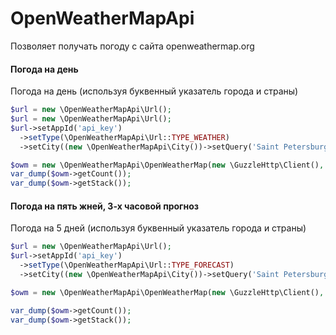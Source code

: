  # OpenWeatherMapApi

 Позволяет получать погоду с сайта openweathermap.org
 
 ####  Погода на день
 
 Погода на день (используя буквенный указатель города и страны)
 
  ```php
$url = new \OpenWeatherMapApi\Url();
$url = new \OpenWeatherMapApi\Url();
$url->setAppId('api_key')
    ->setType(\OpenWeatherMapApi\Url::TYPE_WEATHER)
    ->setCity((new \OpenWeatherMapApi\City())->setQuery('Saint Petersburg, RU'));

$owm = new \OpenWeatherMapApi\OpenWeatherMap(new \GuzzleHttp\Client(), $url);
var_dump($owm->getCount());
var_dump($owm->getStack());

``` 

  #### Погода на пять жней, 3-х часовой прогноз
  
  Погода на 5 дней (используя буквенный указатель города и страны)
  
  ```php
$url = new \OpenWeatherMapApi\Url();
$url->setAppId('api_key')
    ->setType(\OpenWeatherMapApi\Url::TYPE_FORECAST)
    ->setCity((new \OpenWeatherMapApi\City())->setQuery('Saint Petersburg, RU'));

$owm = new \OpenWeatherMapApi\OpenWeatherMap(new \GuzzleHttp\Client(), $url);

var_dump($owm->getCount());
var_dump($owm->getStack());
```
